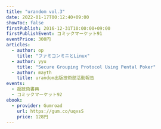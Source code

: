 ```yaml
---
title: "urandom vol.3"
date: 2022-01-17T00:12:40+09:00
showToc: false
firstPublish: 2016-12-31T10:00:00+09:00
firstPublishEvent: コミックマーケット91
eventPrice: 300円
articles:
  - author: op
    title: "ファミコンミニとLinux"
  - author: yyu
    title: "Secure Grouping Protocol Using Pental Poker"
  - author: mayth
    title: urandom出版技術部活動報告
events:
  - 超技術書典
  - コミックマーケット92
ebook:
  - provider: Gumroad
    url: https://gum.co/uqxsS
    price: 128円
---
```

